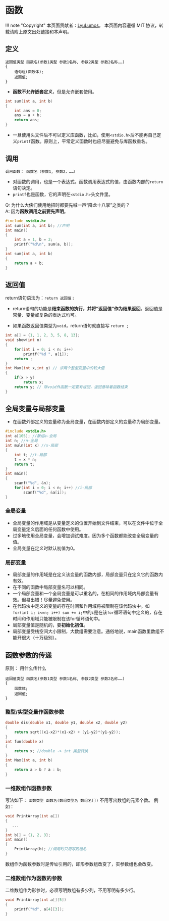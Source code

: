 # 函数

!!! note "Copyright"
    本页面贡献者：[LyuLumos](https://github.com/LyuLumos)。
    本页面内容遵循 MIT 协议，转载请附上原文出处链接和本声明。

## 定义
```
返回值类型 函数名(参数1类型 参数1名称, 参数2类型 参数2名称……)   
{
    语句组(函数体);
    返回值;
}
```
* **函数不允许嵌套定义**，但是允许嵌套使用。
```cpp
int sum(int a, int b)
{
    int ans = 0;
    ans = a + b;
    return ans;
}
```
* 一旦使用头文件后不可以定义库函数，比如，使用`<stdio.h>`后不能再自己定义`printf`函数。原则上，平常定义函数时也应尽量避免与库函数重名。
## 调用
`调用函数： 函数名（参数1, 参数2，……）`  
* 对函数的调用，也是一个表达式。函数调用表达式的值，由函数内部的`return`语句决定。  
* `printf`也是函数，它的声明在`<stdio.h>`头文件里。  

Q:  为什么大侠们使用绝招时都要先喊一声“降龙十八掌”之类的？  
A:  因为**函数调用之前要先声明**。  

```cpp
#include <stdio.h>
int sum(int a, int b); //声明
int main()
{
	int a = 1, b = 2;
	printf("%d\n", sum(a, b));
}
int sum(int a, int b)
{
	return a + b;
}
```
## 返回值
return语句语法为：`return 返回值；`  

- return语句的功能是**结束函数的执行，并将“返回值”作为结果返回**。返回值是常量、变量或复杂的表达式均可。  

- 如果函数返回值类型为`void`，return语句就直接写 `return ;`  


```cpp
int a[] = {1, 1, 2, 3, 5, 8, 13};
void show(int n)
{
    for(int i = 0; i < n; i++) 
        printf("%d ", a[i]);
    return ;
}
int Max(int x,int y) // 求两个整型变量中的较大值
{
    if(x > y)
        return x;
    return y; // 除void外函数一定要有返回，返回意味着函数结束
}
```

## 全局变量与局部变量
* 在函数外部定义的变量称为全局变量，在函数内部定义的变量称为局部变量。
```cpp
#include <stdio.h>
int a[105]; //数组a-全局
int n; //n-全局
int muln(int x) //x-局部
{
    int t; //t-局部
    t = x * n;
    return t;
}
int main()
{
    scanf("%d", &n);
    for(int i = 0; i < n; i++) //i-局部
        scanf("%d", &a[i]);
}
```
### 全局变量
* 全局变量的作用域是从变量定义的位置开始到文件结束，可以在文件中位于全局变量定义后面的任何函数中使用。
* 过多地使用全局变量，会增加调试难度。因为多个函数都能改变全局变量的值。
* 全局变量在定义时默认初值为0。
### 局部变量
* 局部变量的作用域是在定义该变量的函数内部，局部变量只在定义它的函数内有效。
* 在不同的函数中局部变量名可以相同。
* 一个局部变量和一个全局变量是可以重名的，在相同的作用域内局部变量有效。但易出错！尽量避免使用。
* 在代码块中定义的变量的存在时间和作用域将被限制在该代码块中。如`for(int i; i<=n; i++) sum += i;`中的`i`是在该`for`循环语句中定义的，存在时间和作用域只能被限制在该for循环语句中。 
* 局部变量值是随机的，要**初始化初值**。
* 局部变量受栈空间大小限制，大数组需要注意。通俗地说，main函数里数组不能开很大（十万级别）。
## 函数参数的传递
原则： 用什么传什么
```
返回值类型 函数名(参数1类型 参数1名称, 参数2类型 参数2名称……) 
{
    函数体;
    返回值;
}
```
### 整型/实型变量作函数参数
```cpp
double dis(double x1, double y1, double x2, double y2)
{
    return sqrt((x1-x2)*(x1-x2) + (y1-y2)*(y1-y2));
}
int fun(double x)
{
    return x; //double -> int 类型转换
}
int Max(int a, int b)
{
    return a > b ? a : b;
}
```

### 一维数组作函数参数
写法如下： 
`函数类型 函数名(数组类型名 数组名[])`
不用写出数组的元素个数。
例如：
```cpp
void PrintArray(int a[]) 
{
   ...
}
int b[] = {1, 2, 3};
int main()
{
    PrintArray(b); //调用时只用写数组名
}
```
数组作为函数参数时是传址引用的，即形参数组改变了，实参数组也会改变。

### 二维数组作为函数的参数
二维数组作为形参时，必须写明数组有多少列，不用写明有多少行。
```cpp
void PrintArray(int a[][5]) 
{
    printf("%d", a[4][3]);
}
```
